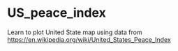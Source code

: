 # US_peace_index
Learn to plot United State map using data from https://en.wikipedia.org/wiki/United_States_Peace_Index
